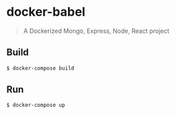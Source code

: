 # docker-babel
> A Dockerized Mongo, Express, Node, React project

## Build
```bash
$ docker-compose build
```
## Run
```bash
$ docker-compose up
```
